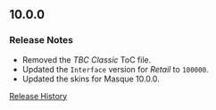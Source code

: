 ## 10.0.0

### Release Notes

- Removed the _TBC Classic_ ToC file.
- Updated the `Interface` version for _Retail_ to `100000`.
- Updated the skins for Masque 10.0.0.

[Release History](https://github.com/SFX-WoW/Masque_Entropy/wiki/History)

